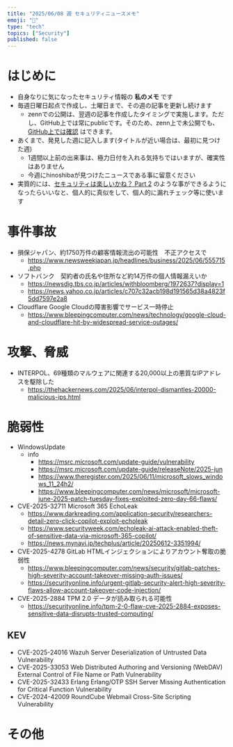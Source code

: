 ```yaml
---
title: "2025/06/08 週 セキュリティニュースメモ"
emoji: "🔖"
type: "tech"
topics: ["Security"]
published: false
---
```


# はじめに
* 自身なりに気になったセキュリティ情報の **私のメモ** です
* 毎週日曜日起点で作成し、土曜日まで、その週の記事を更新し続けます
    * zennでの公開は、翌週の記事を作成したタイミングで実施します。ただし、GitHub上では常にpublicです。そのため、zenn上で未公開でも、[GitHub上では確認](https://github.com/hinoshiba/zenn.dev/tree/main/articles) はできます。
* あくまで、発見した週に記入します(タイトルが近い場合は、最初に見つけた週)
    * 1週間以上前の出来事は、極力日付を入れる気持ちではいますが、確実性はありません
    * 今週にhinoshibaが見つけたニュースである事に留意ください
* 実質的には、[セキュリティは楽しいかね？ Part 2](https://negi.hatenablog.com/) のような事ができるようになったらいいなと、個人的に真似をして、個人的に漏れチェック等に使います

# 事件事故

* 損保ジャパン、約1750万件の顧客情報流出の可能性　不正アクセスで
    * https://www.newsweekjapan.jp/headlines/business/2025/06/555715.php
* ソフトバンク　契約者の氏名や住所など約14万件の個人情報漏えいか
    * https://newsdig.tbs.co.jp/articles/withbloomberg/1972637?display=1
    * https://news.yahoo.co.jp/articles/c707c32acb198d191565d38a4823f5dd7597e2a8
* Cloudflare Google Cloudの障害影響でサービス一時停止
    * https://www.bleepingcomputer.com/news/technology/google-cloud-and-cloudflare-hit-by-widespread-service-outages/


# 攻撃、脅威

* INTERPOL、69種類のマルウェアに関連する20,000以上の悪質なIPアドレスを駆除した
    * https://thehackernews.com/2025/06/interpol-dismantles-20000-malicious-ips.html


# 脆弱性

* WindowsUpdate
    * info
        * https://msrc.microsoft.com/update-guide/vulnerability
        * https://msrc.microsoft.com/update-guide/releaseNote/2025-jun
        * https://www.theregister.com/2025/06/11/microsoft_slows_windows_11_24h2/
        * https://www.bleepingcomputer.com/news/microsoft/microsoft-june-2025-patch-tuesday-fixes-exploited-zero-day-66-flaws/
* CVE-2025-32711 Microsoft 365 EchoLeak
    * https://www.darkreading.com/application-security/researchers-detail-zero-click-copilot-exploit-echoleak
    * https://www.securityweek.com/echoleak-ai-attack-enabled-theft-of-sensitive-data-via-microsoft-365-copilot/
    * https://news.mynavi.jp/techplus/article/20250612-3351994/
* CVE-2025-4278 GitLab HTMLインジェクションによりアカウント奪取の脆弱性
    * https://www.bleepingcomputer.com/news/security/gitlab-patches-high-severity-account-takeover-missing-auth-issues/
    * https://securityonline.info/urgent-gitlab-security-alert-high-severity-flaws-allow-account-takeover-code-injection/
* CVE-2025-2884 TPM 2.0 データが読み取られる可能性
    * https://securityonline.info/tpm-2-0-flaw-cve-2025-2884-exposes-sensitive-data-disrupts-trusted-computing/


## KEV
* CVE-2025-24016 Wazuh Server Deserialization of Untrusted Data Vulnerability
* CVE-2025-33053 Web Distributed Authoring and Versioning (WebDAV) External Control of File Name or Path Vulnerability
* CVE-2025-32433 Erlang Erlang/OTP SSH Server Missing Authentication for Critical Function Vulnerability 
* CVE-2024-42009 RoundCube Webmail Cross-Site Scripting Vulnerability 


# その他

